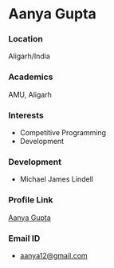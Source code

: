 # Aanya Gupta

### Location

Aligarh/India

### Academics
AMU, Aligarh

### Interests

- Competitive Programming
- Development

### Development

- Michael James Lindell

### Profile Link

[Aanya Gupta](https://github.com/freckles30)

### Email ID

- aanya12@gmail.com
